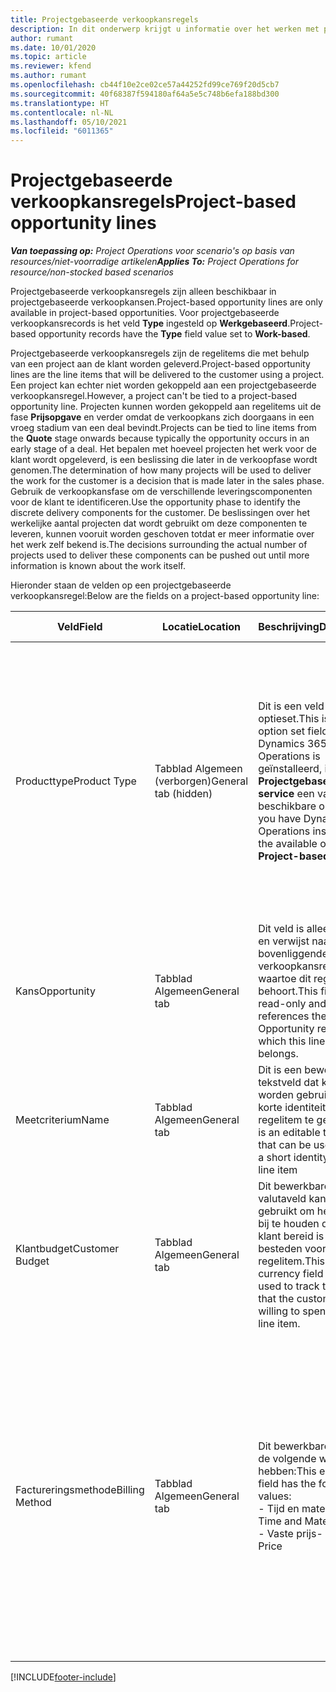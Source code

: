 ```yaml
---
title: Projectgebaseerde verkoopkansregels
description: In dit onderwerp krijgt u informatie over het werken met projectgebaseerde verkoopkansregels.
author: rumant
ms.date: 10/01/2020
ms.topic: article
ms.reviewer: kfend
ms.author: rumant
ms.openlocfilehash: cb44f10e2ce02ce57a44252fd99ce769f20d5cb7
ms.sourcegitcommit: 40f68387f594180af64a5e5c748b6efa188bd300
ms.translationtype: HT
ms.contentlocale: nl-NL
ms.lasthandoff: 05/10/2021
ms.locfileid: "6011365"
---
```

# <a name="project-based-opportunity-lines"></a><span data-ttu-id="45c9f-103">Projectgebaseerde verkoopkansregels</span><span class="sxs-lookup"><span data-stu-id="45c9f-103">Project-based opportunity lines</span></span>

<span data-ttu-id="45c9f-104">_**Van toepassing op:** Project Operations voor scenario's op basis van resources/niet-voorradige artikelen_</span><span class="sxs-lookup"><span data-stu-id="45c9f-104">_**Applies To:** Project Operations for resource/non-stocked based scenarios_</span></span>


<span data-ttu-id="45c9f-105">Projectgebaseerde verkoopkansregels zijn alleen beschikbaar in projectgebaseerde verkoopkansen.</span><span class="sxs-lookup"><span data-stu-id="45c9f-105">Project-based opportunity lines are only available in project-based opportunities.</span></span> <span data-ttu-id="45c9f-106">Voor projectgebaseerde verkoopkansrecords is het veld **Type** ingesteld op **Werkgebaseerd**.</span><span class="sxs-lookup"><span data-stu-id="45c9f-106">Project-based opportunity records have the **Type** field value set to **Work-based**.</span></span>

<span data-ttu-id="45c9f-107">Projectgebaseerde verkoopkansregels zijn de regelitems die met behulp van een project aan de klant worden geleverd.</span><span class="sxs-lookup"><span data-stu-id="45c9f-107">Project-based opportunity lines are the line items that will be delivered to the customer using a project.</span></span> <span data-ttu-id="45c9f-108">Een project kan echter niet worden gekoppeld aan een projectgebaseerde verkoopkansregel.</span><span class="sxs-lookup"><span data-stu-id="45c9f-108">However, a project can't be tied to a project-based opportunity line.</span></span> <span data-ttu-id="45c9f-109">Projecten kunnen worden gekoppeld aan regelitems uit de fase **Prijsopgave** en verder omdat de verkoopkans zich doorgaans in een vroeg stadium van een deal bevindt.</span><span class="sxs-lookup"><span data-stu-id="45c9f-109">Projects can be tied to line items from the **Quote** stage onwards because typically the opportunity occurs in an early stage of a deal.</span></span> <span data-ttu-id="45c9f-110">Het bepalen met hoeveel projecten het werk voor de klant wordt opgeleverd, is een beslissing die later in de verkoopfase wordt genomen.</span><span class="sxs-lookup"><span data-stu-id="45c9f-110">The determination of how many projects will be used to deliver the work for the customer is a decision that is made later in the sales phase.</span></span> <span data-ttu-id="45c9f-111">Gebruik de verkoopkansfase om de verschillende leveringscomponenten voor de klant te identificeren.</span><span class="sxs-lookup"><span data-stu-id="45c9f-111">Use the opportunity phase to identify the discrete delivery components for the customer.</span></span> <span data-ttu-id="45c9f-112">De beslissingen over het werkelijke aantal projecten dat wordt gebruikt om deze componenten te leveren, kunnen vooruit worden geschoven totdat er meer informatie over het werk zelf bekend is.</span><span class="sxs-lookup"><span data-stu-id="45c9f-112">The decisions surrounding the actual number of projects used to deliver these components can be pushed out until more information is known about the work itself.</span></span>

<span data-ttu-id="45c9f-113">Hieronder staan de velden op een projectgebaseerde verkoopkansregel:</span><span class="sxs-lookup"><span data-stu-id="45c9f-113">Below are the fields on a project-based opportunity line:</span></span>

| <span data-ttu-id="45c9f-114">**Veld**</span><span class="sxs-lookup"><span data-stu-id="45c9f-114">**Field**</span></span> | <span data-ttu-id="45c9f-115">**Locatie**</span><span class="sxs-lookup"><span data-stu-id="45c9f-115">**Location**</span></span> | <span data-ttu-id="45c9f-116">**Beschrijving**</span><span class="sxs-lookup"><span data-stu-id="45c9f-116">**Description**</span></span> | <span data-ttu-id="45c9f-117">**Downstreamimpact**</span><span class="sxs-lookup"><span data-stu-id="45c9f-117">**Downstream impact**</span></span> |
| --- | --- | --- | --- |
| <span data-ttu-id="45c9f-118">Producttype</span><span class="sxs-lookup"><span data-stu-id="45c9f-118">Product Type</span></span> | <span data-ttu-id="45c9f-119">Tabblad Algemeen (verborgen)</span><span class="sxs-lookup"><span data-stu-id="45c9f-119">General tab (hidden)</span></span> | <span data-ttu-id="45c9f-120">Dit is een veld uit de optieset.</span><span class="sxs-lookup"><span data-stu-id="45c9f-120">This is an option set field.</span></span> <span data-ttu-id="45c9f-121">Als Dynamics 365 Project Operations is geïnstalleerd, is **Projectgebaseerde service** een van de beschikbare opties.</span><span class="sxs-lookup"><span data-stu-id="45c9f-121">If you have Dynamics 365 Operations installed, one the available options is, **Project-based service**.</span></span>  | <span data-ttu-id="45c9f-122">De waarde van dit veld is ingesteld op **Projectgebaseerde service** wanneer u de projectgebaseerde verkoopkansregel maakt vanuit het projectgebaseerde regelraster van de verkoopkans.</span><span class="sxs-lookup"><span data-stu-id="45c9f-122">The value of this field is set to **Project-based service** when you create the project-based opportunity line from the project-based lines grid on the Opportunity.</span></span> <br> <span data-ttu-id="45c9f-123">Als u deze waarde wijzigt of overschrijft, wordt de projectfunctionaliteit niet ingeschakeld voor uw projectgebaseerde regelitems.</span><span class="sxs-lookup"><span data-stu-id="45c9f-123">If you change or override this value, the project functionality won't be enabled on your project-based line items.</span></span> |
| <span data-ttu-id="45c9f-124">Kans</span><span class="sxs-lookup"><span data-stu-id="45c9f-124">Opportunity</span></span> | <span data-ttu-id="45c9f-125">Tabblad Algemeen</span><span class="sxs-lookup"><span data-stu-id="45c9f-125">General tab</span></span> | <span data-ttu-id="45c9f-126">Dit veld is alleen-lezen en verwijst naar de bovenliggende verkoopkansrecord waartoe dit regelitem behoort.</span><span class="sxs-lookup"><span data-stu-id="45c9f-126">This field is read-only and references the parent Opportunity record to which this line item belongs.</span></span> | <span data-ttu-id="45c9f-127">Er is geen downstreamimpact van dit veld.</span><span class="sxs-lookup"><span data-stu-id="45c9f-127">There is no downstream impact of this field.</span></span> |
| <span data-ttu-id="45c9f-128">Meetcriterium</span><span class="sxs-lookup"><span data-stu-id="45c9f-128">Name</span></span> | <span data-ttu-id="45c9f-129">Tabblad Algemeen</span><span class="sxs-lookup"><span data-stu-id="45c9f-129">General tab</span></span> | <span data-ttu-id="45c9f-130">Dit is een bewerkbaar tekstveld dat kan worden gebruikt om een korte identiteit aan dit regelitem te geven.</span><span class="sxs-lookup"><span data-stu-id="45c9f-130">This is an editable text field that can be used to give a short identity to this line item</span></span> | <span data-ttu-id="45c9f-131">Deze waarde wordt overgedragen naar de prijsopgaveregel wanneer u een prijsopgave maakt vanuit deze verkoopkans</span><span class="sxs-lookup"><span data-stu-id="45c9f-131">This value is carried over to the quote line when you create a quote from this opportunity</span></span> |
| <span data-ttu-id="45c9f-132">Klantbudget</span><span class="sxs-lookup"><span data-stu-id="45c9f-132">Customer Budget</span></span> | <span data-ttu-id="45c9f-133">Tabblad Algemeen</span><span class="sxs-lookup"><span data-stu-id="45c9f-133">General tab</span></span> | <span data-ttu-id="45c9f-134">Dit bewerkbare valutaveld kan worden gebruikt om het bedrag bij te houden dat de klant bereid is te besteden voor dit regelitem.</span><span class="sxs-lookup"><span data-stu-id="45c9f-134">This editable currency field can be used to track the amount that the customer is willing to spend for this line item.</span></span> | <span data-ttu-id="45c9f-135">Deze waarde wordt overgedragen naar het bijbehorende veld op de prijsopgaveregel wanneer u een prijsopgave maakt vanuit deze verkoopkans</span><span class="sxs-lookup"><span data-stu-id="45c9f-135">This value is carried over to the corresponding field on the quote line when you create a quote from this opportunity</span></span> |
| <span data-ttu-id="45c9f-136">Factureringsmethode</span><span class="sxs-lookup"><span data-stu-id="45c9f-136">Billing Method</span></span> | <span data-ttu-id="45c9f-137">Tabblad Algemeen</span><span class="sxs-lookup"><span data-stu-id="45c9f-137">General tab</span></span> | <span data-ttu-id="45c9f-138">Dit bewerkbare veld kan de volgende waarden hebben:</span><span class="sxs-lookup"><span data-stu-id="45c9f-138">This editable field has the following values:</span></span></br><span data-ttu-id="45c9f-139">- Tijd en materiaal</span><span class="sxs-lookup"><span data-stu-id="45c9f-139">- Time and Material</span></span></br><span data-ttu-id="45c9f-140">- Vaste prijs</span><span class="sxs-lookup"><span data-stu-id="45c9f-140">- Fixed Price</span></span> | <span data-ttu-id="45c9f-141">Deze waarde wordt overgedragen naar het bijbehorende veld op de prijsopgaveregel wanneer u een prijsopgave maakt vanuit deze verkoopkans.</span><span class="sxs-lookup"><span data-stu-id="45c9f-141">This value is carried over to the corresponding field on the quote line when you create a quote from this opportunity.</span></span> <span data-ttu-id="45c9f-142">Nadat de prijsopgaveregel is gemaakt, is het veld vergrendeld en kan het niet worden gewijzigd.</span><span class="sxs-lookup"><span data-stu-id="45c9f-142">After the quote line is created, the field is locked and can't be changed.</span></span> <span data-ttu-id="45c9f-143">Wijs deze veldwaarde zo nauwkeurig mogelijk toe.</span><span class="sxs-lookup"><span data-stu-id="45c9f-143">Assign this field value as accurately as possible.</span></span> <span data-ttu-id="45c9f-144">Als u de waarde van dit veld op de prijsopgaveregel moet wijzigen, verwijdert u de prijsopgaveregel en maakt u deze opnieuw.</span><span class="sxs-lookup"><span data-stu-id="45c9f-144">If you need to change the value of this field on the quote line, delete and re-create the quote line.</span></span> |


[!INCLUDE[footer-include](../includes/footer-banner.md)]